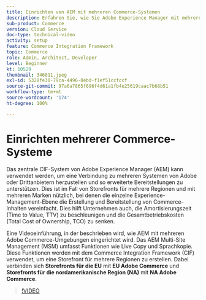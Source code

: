 ```yaml
---
title: Einrichten von AEM mit mehreren Commerce-Systemen
description: Erfahren Sie, wie Sie Adobe Experience Manager mit mehreren Commerce-Systemen einrichten können. Dadurch können Projekte eine einzige Ebene für die Erlebnisverwaltung unterstützen, die eine Verbindung zu mehreren Commerce-Backends von Adobe und Drittanbietern für Storefronts mit mehreren Regionen und mehreren Marken herstellt.
sub-product: Commerce
version: Cloud Service
doc-type: technical-video
activity: setup
feature: Commerce Integration Framework
topic: Commerce
role: Admin, Architect, Developer
level: Beginner
kt: 10529
thumbnail: 346811.jpeg
exl-id: 5328fe30-79ca-4496-8ebd-f1ef51ccfccf
source-git-commit: 97a6a7865f696f4d61a1fb4e25619caac7b68b51
workflow-type: tm+mt
source-wordcount: '174'
ht-degree: 100%

---
```


# Einrichten mehrerer Commerce-Systeme

Das zentrale CIF-System von Adobe Experience Manager (AEM) kann verwendet werden, um eine Verbindung zu mehreren Systemen von Adobe oder Drittanbietern herzustellen und so erweiterte Bereitstellungen zu unterstützen. Dies ist im Fall von Storefronts für mehrere Regionen und mit mehreren Marken nützlich, bei denen die einzelne Experience-Management-Ebene die Erstellung und Bereitstellung von Commerce-Inhalten vereinfacht. Dies hilft Unternehmen auch, die Amortisierungszeit (Time to Value, TTV) zu beschleunigen und die Gesamtbetriebskosten (Total Cost of Ownership, TCO) zu senken.

Eine Videoeinführung, in der beschrieben wird, wie AEM mit mehreren Adobe Commerce-Umgebungen eingerichtet wird. Das AEM Multi-Site Management (MSM) umfasst Funktionen wie Live Copy und Sprachkopie. Diese Funktionen werden mit dem Commerce Integration Framework (CIF) verwendet, um eine Storefront für mehrere Regionen zu erstellen. Dabei verbinden sich __Storefronts für die EU__ mit __EU Adobe Commerce__ und __Storefronts für die nordamerikanische Region (NA)__ mit __NA Adobe Commerce__.

>[!VIDEO](https://video.tv.adobe.com/v/346811/?quality=12&learn=on)
